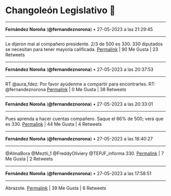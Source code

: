 # Changoleón Legislativo 🙈
*****
**Fernández Noroña** (**@fernandeznorona**) • 27-05-2023 a las 21:29:45
*****
Le dijeron mal al compañero presidente. 2/3 de 500 es 330. 330 diputados se necesitan para tener mayoría calificada.
[Permalink](https://twitter.com/fernandeznorona/status/1662692617254207489) | 90 Me Gusta | 23 Retweets
*****
**Fernández Noroña** (**@fernandeznorona**) • 27-05-2023 a las 20:37:53
*****
RT @aura_fdez: Por favor ayúdenme a compartir para encontrarles.
RT: @fernandeznorona
[Permalink](https://twitter.com/fernandeznorona/status/1662679562025664512) | 0 Me Gusta | 38 Retweets
*****
**Fernández Noroña** (**@fernandeznorona**) • 27-05-2023 a las 20:33:01
*****
Pues aprenda a hacer cuentas compañero. Saque el 66% de 500; verá que es 330.
[Permalink](https://twitter.com/fernandeznorona/status/1662678339709181960) | 44 Me Gusta | 4 Retweets
*****
**Fernández Noroña** (**@fernandeznorona**) • 27-05-2023 a las 18:40:27
*****
@AlmaBora @Meztli_1 @FreddyOliviery @TEPJF_informa 330.
[Permalink](https://twitter.com/fernandeznorona/status/1662650011560157189) | 7 Me Gusta | 2 Retweets
*****
**Fernández Noroña** (**@fernandeznorona**) • 27-05-2023 a las 17:58:51
*****
Abrazote.
[Permalink](https://twitter.com/fernandeznorona/status/1662639540543328257) | 39 Me Gusta | 6 Retweets
